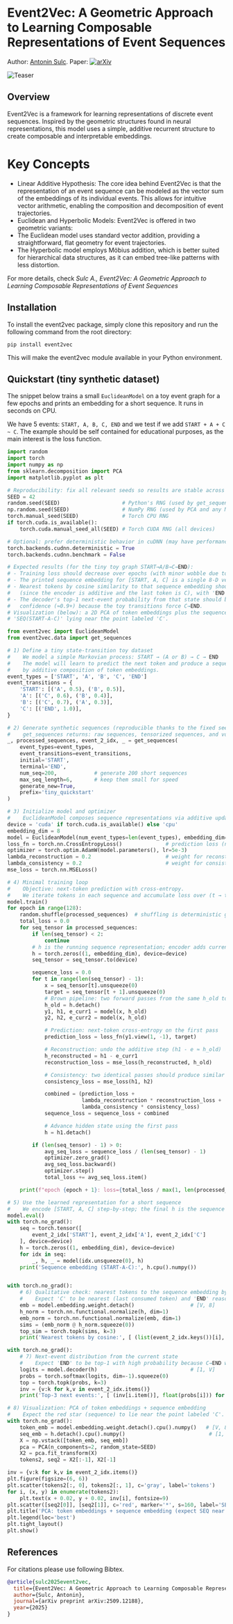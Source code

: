 # Event2Vec: A Geometric Approach to Learning Composable Representations of Event Sequences
Author: [Antonin Sulc](http://sulcantonin.github.io).
Paper: [![arXiv](https://img.shields.io/badge/arXiv-2509.12188-b31b1b.svg)](https://arxiv.org/abs/2509.12188)

![Teaser](./images/teaser.png)


## Overview

Event2Vec is a framework for learning representations of discrete event sequences. Inspired by the geometric structures found in neural representations, this model uses a simple, additive recurrent structure to create composable and interpretable embeddings.

# Key Concepts
* Linear Additive Hypothesis: The core idea behind Event2Vec is that the representation of an event sequence can be modeled as the vector sum of the embeddings of its individual events. This allows for intuitive vector arithmetic, enabling the composition and decomposition of event trajectories.
* Euclidean and Hyperbolic Models: Event2Vec is offered in two geometric variants:
* The Euclidean model uses standard vector addition, providing a straightforward, flat geometry for event trajectories.
* The Hyperbolic model employs Möbius addition, which is better suited for hierarchical data structures, as it can embed tree-like patterns with less distortion.

For more details, check *Sulc A., Event2Vec: A Geometric Approach to Learning Composable Representations of Event Sequences*

## Installation

To install the event2vec package, simply clone this repository and run the following command from the root directory:
```
pip install event2vec 
```

This will make the event2vec module available in your Python environment.

## Quickstart (tiny synthetic dataset)

The snippet below trains a small `EuclideanModel` on a toy event graph for a few epochs and prints an embedding for a short sequence. It runs in seconds on CPU.

We have 5 events: `START, A, B, C, END` and we test if we add `START + A + C ~ C`. The example should be self contained for educational purposes, as the main interest is the loss function. 

```python
import random
import torch
import numpy as np
from sklearn.decomposition import PCA
import matplotlib.pyplot as plt

# Reproducibility: fix all relevant seeds so results are stable across runs
SEED = 42
random.seed(SEED)                    # Python's RNG (used by get_sequences and shuffling)
np.random.seed(SEED)                 # NumPy RNG (used by PCA and any NumPy ops)
torch.manual_seed(SEED)              # Torch CPU RNG
if torch.cuda.is_available():
    torch.cuda.manual_seed_all(SEED) # Torch CUDA RNG (all devices)

# Optional: prefer deterministic behavior in cuDNN (may have performance impact)
torch.backends.cudnn.deterministic = True
torch.backends.cudnn.benchmark = False

# Expected results (for the tiny toy graph START→A/B→C→END):
# - Training loss should decrease over epochs (with minor wobble due to randomness/dropout).
# - The printed sequence embedding for [START, A, C] is a single 8-D vector (shape (1, 8)).
# - Nearest tokens by cosine similarity to that sequence embedding should rank 'C' highest
#   (since the encoder is additive and the last token is C), with 'END' somewhat aligned.
# - The decoder's top-1 next-event probability from that state should be 'END' with high
#   confidence (≈0.9+) because the toy transitions force C→END.
# Visualization (below): a 2D PCA of token embeddings plus the sequence embedding should show
# 'SEQ(START-A-C)' lying near the point labeled 'C'.

from event2vec import EuclideanModel
from event2vec.data import get_sequences

# 1) Define a tiny state-transition toy dataset
#    We model a simple Markovian process: START → (A or B) → C → END
#    The model will learn to predict the next token and produce a sequence embedding
#    by additive composition of token embeddings.
event_types = ['START', 'A', 'B', 'C', 'END']
event_transitions = {
    'START': [('A', 0.5), ('B', 0.5)],
    'A': [('C', 0.6), ('B', 0.4)],
    'B': [('C', 0.7), ('A', 0.3)],
    'C': [('END', 1.0)],
}

# 2) Generate synthetic sequences (reproducible thanks to the fixed seeds above)
#    get_sequences returns: raw sequences, tensorized sequences, and vocab mappings.
_, processed_sequences, event_2_idx, _ = get_sequences(
    event_types=event_types,
    event_transitions=event_transitions,
    initial='START',
    terminal='END',
    num_seq=200,            # generate 200 short sequences
    max_seq_length=6,       # keep them small for speed
    generate_new=True,
    prefix='tiny_quickstart'
)

# 3) Initialize model and optimizer
#    EuclideanModel composes sequence representations via additive updates.
device = 'cuda' if torch.cuda.is_available() else 'cpu'
embedding_dim = 8
model = EuclideanModel(num_event_types=len(event_types), embedding_dim=embedding_dim, dropout_p=0.1).to(device)
loss_fn = torch.nn.CrossEntropyLoss()              # prediction loss (next-token)
optimizer = torch.optim.AdamW(model.parameters(), lr=5e-3)
lambda_reconstruction = 0.2                        # weight for reconstruction loss (h1 - e ≈ h_old)
lambda_consistency = 0.2                           # weight for consistency loss (h1 ≈ h2)
mse_loss = torch.nn.MSELoss()

# 4) Minimal training loop
#    Objective: next-token prediction with cross-entropy.
#    We iterate tokens in each sequence and accumulate loss over (t → t+1) pairs.
model.train()
for epoch in range(128):
    random.shuffle(processed_sequences)  # shuffling is deterministic given the fixed Python seed
    total_loss = 0.0
    for seq_tensor in processed_sequences:
        if len(seq_tensor) < 2:
            continue
        # h is the running sequence representation; encoder adds current token embedding
        h = torch.zeros((1, embedding_dim), device=device)
        seq_tensor = seq_tensor.to(device)

        sequence_loss = 0.0
        for t in range(len(seq_tensor) - 1):
            x = seq_tensor[t].unsqueeze(0)
            target = seq_tensor[t + 1].unsqueeze(0)
            # Brown pipeline: two forward passes from the same h_old to compute a consistency loss
            h_old = h.detach()
            y1, h1, e_curr1 = model(x, h_old)
            y2, h2, e_curr2 = model(x, h_old)

            # Prediction: next-token cross-entropy on the first pass
            prediction_loss = loss_fn(y1.view(1, -1), target)

            # Reconstruction: undo the additive step (h1 - e ≈ h_old)
            h_reconstructed = h1 - e_curr1
            reconstruction_loss = mse_loss(h_reconstructed, h_old)

            # Consistency: two identical passes should produce similar states
            consistency_loss = mse_loss(h1, h2)

            combined = (prediction_loss +
                        lambda_reconstruction * reconstruction_loss +
                        lambda_consistency * consistency_loss)
            sequence_loss = sequence_loss + combined

            # Advance hidden state using the first pass
            h = h1.detach()

        if (len(seq_tensor) - 1) > 0:
            avg_seq_loss = sequence_loss / (len(seq_tensor) - 1)
            optimizer.zero_grad()
            avg_seq_loss.backward()
            optimizer.step()
            total_loss += avg_seq_loss.item()

    print(f"epoch {epoch + 1}: loss={total_loss / max(1, len(processed_sequences)):.4f}")

# 5) Use the learned representation for a short sequence
#    We encode [START, A, C] step-by-step; the final h is the sequence embedding.
model.eval()
with torch.no_grad():
    seq = torch.tensor([
        event_2_idx['START'], event_2_idx['A'], event_2_idx['C']
    ], device=device)
    h = torch.zeros((1, embedding_dim), device=device)
    for idx in seq:
        _, h, _ = model(idx.unsqueeze(0), h)
    print('Sequence embedding (START-A-C):', h.cpu().numpy())


with torch.no_grad():
    # 6) Qualitative check: nearest tokens to the sequence embedding by cosine similarity
    #    Expect 'C' to be nearest (last consumed token) and 'END' reasonably aligned.
    emb = model.embedding.weight.detach()                  # [V, 8]
    h_norm = torch.nn.functional.normalize(h, dim=1)
    emb_norm = torch.nn.functional.normalize(emb, dim=1)
    sims = (emb_norm @ h_norm.squeeze(0))
    top_sim = torch.topk(sims, k=3)
    print('Nearest tokens by cosine:', [ (list(event_2_idx.keys())[i], float(sims[i])) for i in top_sim.indices ])

with torch.no_grad():
    # 7) Next-event distribution from the current state
    #    Expect 'END' to be top-1 with high probability because C→END with p=1.0
    logits = model.decoder(h)                              # [1, V]
    probs = torch.softmax(logits, dim=-1).squeeze(0)
    top = torch.topk(probs, k=3)
    inv = {v:k for k,v in event_2_idx.items()}
    print('Top-3 next events:', [ (inv[i.item()], float(probs[i])) for i in top.indices ])

# 8) Visualization: PCA of token embeddings + sequence embedding
#    Expect the red star (sequence) to lie near the point labeled 'C'.
with torch.no_grad():
    token_emb = model.embedding.weight.detach().cpu().numpy()   # [V, 8]
    seq_emb = h.detach().cpu().numpy()                           # [1, 8]
    X = np.vstack([token_emb, seq_emb])
    pca = PCA(n_components=2, random_state=SEED)
    X2 = pca.fit_transform(X)
    tokens2, seq2 = X2[:-1], X2[-1]

inv = {v:k for k,v in event_2_idx.items()}
plt.figure(figsize=(6, 6))
plt.scatter(tokens2[:, 0], tokens2[:, 1], c='gray', label='tokens')
for i, (x, y) in enumerate(tokens2):
    plt.text(x + 0.02, y + 0.02, inv[i], fontsize=9)
plt.scatter([seq2[0]], [seq2[1]], c='red', marker='*', s=160, label='SEQ(START-A-C)')
plt.title('PCA: token embeddings + sequence embedding (expect SEQ near C)')
plt.legend(loc='best')
plt.tight_layout()
plt.show()
```

## References
For citations please use following Bibtex. 
```bibtex
@article{sulc2025event2vec,
  title={Event2Vec: A Geometric Approach to Learning Composable Representations of Event Sequences},
  author={Sulc, Antonin},
  journal={arXiv preprint arXiv:2509.12188},
  year={2025}
}
```
